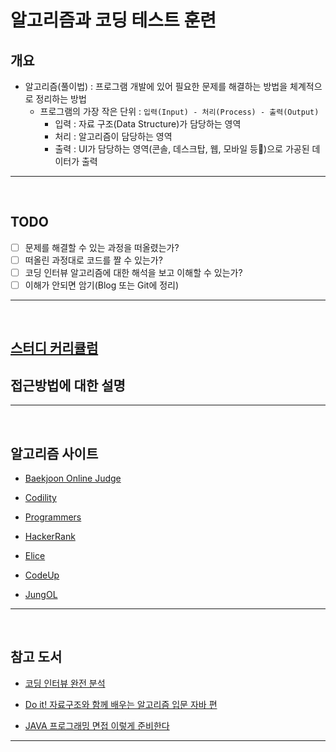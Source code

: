 # 알고리즘과 코딩 테스트 훈련

## 개요
- 알고리즘(풀이법) : 프로그램 개발에 있어 필요한 문제를 해결하는 방법을 체계적으로 정리하는 방법
  - 프로그램의 가장 작은 단위 : `입력(Input) - 처리(Process) - 출력(Output)`
    - 입력 : 자료 구조(Data Structure)가 담당하는 영역
    - 처리 : 알고리즘이 담당하는 영역
    - 출력 : UI가 담당하는 영역(콘솔, 데스크탑, 웹, 모바일 등)으로 가공된 데이터가 출력

<hr>
<br>

## TODO
- [ ] 문제를 해결할 수 있는 과정을 떠올렸는가?
- [ ] 떠올린 과정대로 코드를 짤 수 있는가?
- [ ] 코딩 인터뷰 알고리즘에 대한 해석을 보고 이해할 수 있는가?
- [ ] 이해가 안되면 암기(Blog 또는 Git에 정리)

<hr>
<br>

## [스터디 커리큘럼](curriculum.md)

## 접근방법에 대한 설명

<hr>
<br>

## 알고리즘 사이트
- [Baekjoon Online Judge](https://www.acmicpc.net/)

- [Codility](https://www.codility.com/)

- [Programmers](https://programmers.co.kr/)

- [HackerRank](https://www.hackerrank.com/)

- [Elice](https://elice.io/)

- [CodeUp](https://codeup.kr/)

- [JungOL](http://www.jungol.co.kr/)

<hr>
<br>

## 참고 도서
- [코딩 인터뷰 완전 분석](http://www.yes24.com/Product/Goods/44305533?Acode=101)

- [Do it! 자료구조와 함께 배우는 알고리즘 입문 자바 편](http://www.yes24.com/Product/Goods/60547893?Acode=101)

- [JAVA 프로그래밍 면접 이렇게 준비한다](http://www.yes24.com/Product/Goods/15860760?Acode=101)

<hr>
<br>
